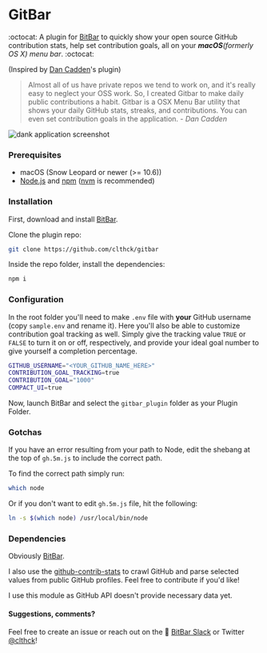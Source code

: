 # GitBar

:octocat: A plugin for [BitBar](https://github.com/matryer/bitbar) to quickly show your open source GitHub contribution stats, help set contribution goals, all on your _**macOS**(formerly OS X) menu bar_. :octocat:  

(Inspired by [Dan Cadden](https://github.com/Shikkic/gitbar)'s plugin)

>Almost all of us have private repos we tend to work on, and it's really easy to neglect your OSS work. So, I created Gitbar to make daily public contributions a habit. Gitbar is a OSX Menu Bar utility that shows your daily GitHub stats, streaks, and contributions. You can even set contribution goals in the application. - _Dan Cadden_

![dank application screenshot](http://i.imgur.com/55GxUzy.gif)

### Prerequisites
- macOS (Snow Leopard or newer (>= 10.6))
- [Node.js](https://nodejs.org/en/) and [npm](http://blog.npmjs.org/post/85484771375/how-to-install-npm) ([nvm](https://github.com/creationix/nvm) is recommended)

### Installation
First, download and install [BitBar](https://github.com/matryer/bitbar).

Clone the plugin repo:
```sh
git clone https://github.com/clthck/gitbar
```

Inside the repo folder, install the dependencies:
```sh
npm i
```

### Configuration

In the root folder you'll need to make `.env` file with **your** GitHub username (copy `sample.env` and rename it). Here you'll also be able to customize contribution goal tracking as well. Simply give the tracking value `TRUE` or `FALSE` to turn it on or off, respectively, and provide your ideal goal number to give yourself a completion percentage.

```bash
GITHUB_USERNAME="<YOUR_GITHUB_NAME_HERE>"
CONTRIBUTION_GOAL_TRACKING=true
CONTRIBUTION_GOAL="1000"
COMPACT_UI=true
```

Now, launch BitBar and select the `gitbar_plugin` folder as your Plugin Folder.

### Gotchas

If you have an error resulting from your path to Node, edit the shebang at the top of `gh.5m.js` to include the correct path.

To find the correct path simply run:
```sh
which node
```
Or if you don't want to edit `gh.5m.js` file, hit the following:
```sh
ln -s $(which node) /usr/local/bin/node
```

### Dependencies

Obviously [BitBar](https://github.com/matryer/bitbar).

I also use the [github-contrib-stats](https://github.com/clthck/github-contrib-stats) to crawl GitHub and parse selected values from public GitHub profiles. Feel free to contribute if you'd like!

I use this module as GitHub API doesn't provide necessary data yet.

#### Suggestions, comments?

Feel free to create an issue or reach out on the :speech_balloon: [BitBar Slack](https://getbitbar.herokuapp.com/) or Twitter [@clthck](http://twitter.com/clthck)!
